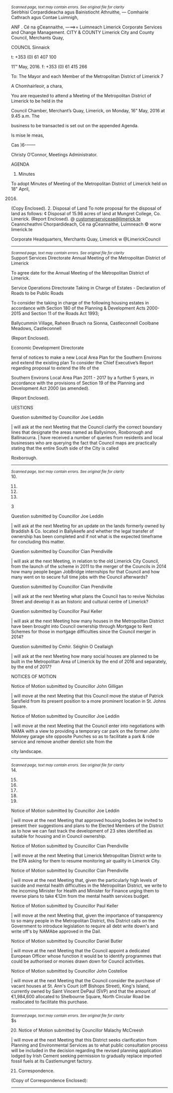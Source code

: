 *<small>Scanned page, text may contain errors. See original file for clarity</small>*  
Seirbhisi Corpardideacha agus Bainistiocht Athruithe,
— Comhairle Cathrach agus Contae Luimnigh,

ANF . Cé na gCeannaithe,
—==>= Luimneach
Limerick Corporate Services and Change Management.
CITY & COUNTY Limerick City and County Council,
Merchants Quay,

COUNCIL Sinnaick

t: +353 (0) 61 407 100

11™ May, 2016. f: +353 (0) 61 415 266

To: The Mayor and each Member of the Metropolitan District of Limerick 7

A Chomhairleoir, a chara,

You are requested to attend a Meeting of the Metropolitan District of Limerick to be held in the

Council Chamber, Merchant’s Quay, Limerick, on Monday, 16" May, 2016 at 9.45 a.m. The

business to be transacted is set out on the appended Agenda.

Is mise le meas,

Cas )6-——

Christy O’Connor,
Meetings Administrator.

AGENDA

1. Minutes

To adopt Minutes of Meeting of the Metropolitan District of Limerick held on 18" April,

2016.
(Copy Enclosed).
2. Disposal of Land
To note proposal for the disposal of land as follows:
¢ Disposal of 15.98 acres of land at Mungret College, Co. Limerick.
(Report Enclosed).
@ customerservicese@limerick.te
Ceanncheathni Chorpardideach, Cé na gCeannaithe, Luimneach © worw limerick.te

Corporate Headquarters, Merchants Quay, Limerick w @LimerickCouncil

---
*<small>Scanned page, text may contain errors. See original file for clarity</small>*  
Support Services Directorate
Annual Meeting of the Metropolitan District of Limerick

To agree date for the Annual Meeting of the Metropolitan District of Limerick.

Service Operations Directorate
Taking in Charge of Estates - Declaration of Roads to be Public Roads

To consider the taking in charge of the following housing estates in accordance with
Section 180 of the Planning & Development Acts 2000-2015 and Section 11 of the Roads
Act 1993;

Ballycummin Village, Raheen
Bruach na Sionna, Castleconnell
Coolbane Meadows, Castleconnell

(Report Enclosed).

Economic Development Directorate

ferral of notices to make a new Local Area Plan for the Southern Environs and extend
the existing plan
To consider the Chief Executive’s Report regarding proposal to extend the life of the

Southern Environs Local Area Plan 2011 - 2017 by a further 5 years, in accordance with the
provisions of Section 19 of the Planning and Development Act 2000 (as amended).

(Report Enclosed).

UESTIONS

Question submitted by Councillor Joe Leddin

| will ask at the next Meeting that the Council clarify the correct boundary lines that
designate the areas named as Ballysimon, Roxborough and Ballinacurra. | have received a
number of queries from residents and local businesses who are querying the fact that
Council maps are practically stating that the entire South side of the City is called

Roxborough.

---
*<small>Scanned page, text may contain errors. See original file for clarity</small>*  
10.

11.

12.

13.

3

Question submitted by Councillor Joe Leddin

| will ask at the next Meeting for an update on the lands formerly owned by Braddish & Co.
located in Ballykeefe and whether the legal transfer of ownership has been completed and
if not what is the expected timeframe for concluding this matter.

Question submitted by Councillor Cian Prendiville

| will ask at the next Meeting, in relation to the old Limerick City Council, from the launch
of the scheme in 2011 to the merger of the Councils in 2014 how many people began
JobBridge internships for that Council and how many went on to secure full time jobs with
the Council afterwards?

Question submitted by Councillor Cian Prendiville

| will ask at the next Meeting what plans the Council has to revive Nicholas Street and
develop it as an historic and cultural centre of Limerick?

Question submitted by Councillor Paul Keller

| will ask at the next Meeting how many houses in the Metropolitan District have been
brought into Council ownership through Mortgage to Rent Schemes for those in mortgage
difficulties since the Council merger in 2014?

Question submitted by Cmhir. Séighin O Ceallaigh

| will ask at the next Meeting how many social houses are planned to be built in the
Metropolitan Area of Limerick by the end of 2016 and separately, by the end of 2017?

NOTICES OF MOTION

Notice of Motion submitted by Councillor John Gilligan

| will move at the next Meeting that this Council move the statue of Patrick Sarsfield from
its present position to a more prominent location in St. Johns Square.

Notice of Motion submitted by Councillor Joe Leddin

| will move at the next Meeting that the Council enter into negotiations with NAMA with a
view to providing a temporary car park on the former John Moloney garage site opposite
Punches so as to facilitate a park & ride service and remove another derelict site from the

city landscape.

---
*<small>Scanned page, text may contain errors. See original file for clarity</small>*  
14.

15.

16.

17.

18.

19.

Notice of Motion submitted by Councillor Joe Leddin

| will move at the next Meeting that approved housing bodies be invited to present their
suggestions and plans to the Elected Members of the District as to how we can fast track
the development of 23 sites identified as suitable for housing and in Council ownership.

Notice of Motion submitted by Councillor Cian Prendiville

| will move at the next Meeting that Limerick Metropolitan District write to the EPA asking
for them to resume monitoring air quality in Limerick City.

Notice of Motion submitted by Councillor Cian Prendiville

| will move at the next Meeting that, given the particularly high levels of suicide and mental
health difficulties in the Metropolitan District, we write to the incoming Minister for Health
and Minister for Finance urging them to reverse plans to take €12m from the mental
health services budget.

Notice of Motion submitted by Councillor Paul Keller

| will move at the next Meeting that, given the importance of transparency to so many
people in the Metropolitan District, this District calls on the Government
to introduce legislation to require all debt write down's and write off's by NAMAbe
approved in the Dail.

Notice of Motion submitted by Councillor Daniel Butler

| will move at the next Meeting that the Council appoint a dedicated European Officer
whose function it would be to identify programmes that could be authorised or monies
drawn down for Council activities.

Notice of Motion submitted by Councillor John Costelloe

| will move at the next Meeting that the Council consider the purchase of vacant houses at
St. Ann's Court (off Bishops Street), King's Island, currently owned by Saint Vincent DePaul
(SVP) and that the amount of €1,984,600 allocated to Shelbourne Square, North Circular
Road be reallocated to facilitate this purchase.

---
*<small>Scanned page, text may contain errors. See original file for clarity</small>*  
$s

20. Notice of Motion submitted by Councillor Malachy McCreesh

| will move at the next Meeting that this District seeks clarification from Planning and
Environmental Services as to what public consultation process will be included in the
decision regarding the revised planning application lodged by Irish Cement seeking
permission to gradually replace imported fossil fuels at its Castlemungret factory.

21. Correspondence.

(Copy of Correspondence Enclosed):

---
